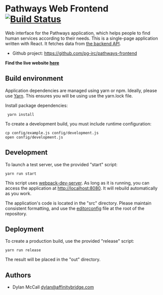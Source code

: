 Pathways Web Frontend
[![Build Status](https://travis-ci.org/pg-irc/pathways-frontend.svg?branch=master)](https://travis-ci.org/pg-irc/pathways-frontend)
==========

Web interface for the Pathways application, which helps people to find human services according to their needs. This is a single-page application written with React. It fetches data from [the backend API](https://github.com/pg-irc/pathways-backend).

 * Github project: <https://github.com/pg-irc/pathways-frontend>

**Find the live website [here](https://pathways-frontend.herokuapp.com)**

Build environment
-----

Application dependencies are managed using yarn or npm. Ideally, please use [Yarn](https://yarnpkg.com). This ensures you will be using use the yarn.lock file.

Install package dependencies:

     yarn install

To create a development build, you must include runtime configuration:

    cp config/example.js config/development.js
    open config/development.js

Development
-----

To launch a test server, use the provided "start" script:

    yarn run start

This script uses [webpack-dev-server](https://webpack.github.io/docs/webpack-dev-server.html). As long as it is running, you can access the application at <http://localhost:8080>. It will rebuild automatically as you work.

The application's code is located in the "src" directory. Please maintain consistent formatting, and use the [editorconfig](http://editorconfig.org/) file at the root of the repository.

Deployment
-----

To create a production build, use the provided "release" script:

    yarn run release

The result will be placed in the "out" directory.

Authors
-----

 * Dylan McCall <dylan@affinitybridge.com>
